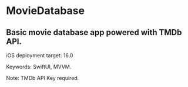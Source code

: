 # MovieDatabase

## Basic movie database app powered with TMDb API.

iOS deployment target: 16.0

Keywords: SwiftUI, MVVM.

Note: TMDb API Key required.

